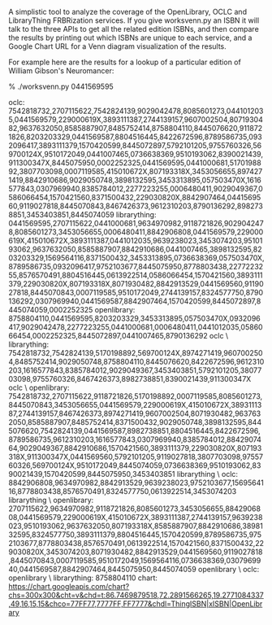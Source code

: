 A simplistic tool to analyze the coverage of the OpenLibrary, OCLC and
LibraryThing FRBRization services. If you give worksvenn.py an ISBN it will
talk to the three APIs to get all the related edition ISBNs, and then compare
the results by printing out which ISBNs are unique to each service, and a 
Google Chart URL for a Venn diagram visualization of the results.

For example here are the results for a lookup of a particular edition of 
William Gibson's Neuromancer:

% ./worksvenn.py 0441569595

oclc: 7542818732,2707115622,7542824139,9029042478,8085601273,0441012035,0441569579,229000619X,3893111387,2744139157,9607002504,8071930482,9637632050,8585887907,8485752414,8758804110,8445076620,9118721826,8203203329,0441569587,8804516445,8422672596,8789586735,0932096417,3893111379,1570420599,8445072897,5792101205,9755760326,569700124X,9510172049,0441007465,0736638369,9510193062,8390021439,911300347X,8445075950,0002252325,0441569595,0441000681,5170198892,3807703098,0007119585,415010672X,807193318X,3453056655,8974271419,8842910686,9029050748,3898132595,3453313895,057503470X,1616577843,0307969940,8385784012,2277223255,0006480411,9029049367,0586066454,1570421560,8371500432,229030820X,8842907464,0441569560,9119027818,8445070843,8467426373,9612310203,8790136292,8982738851,3453403851,8445074059
librarything: 0441569595,2707115622,0441000681,9634970982,9118721826,9029042478,8085601273,3453056655,0006480411,8842906808,0441569579,229000619X,415010672X,3893111387,0441012035,9639238023,3453074203,9510193062,9637632050,8585887907,8842910686,0441007465,3898132595,8203203329,1569564116,8371500432,3453313895,0736638369,057503470X,8789586735,0932096417,9752103677,8445075950,8778803438,2277223255,8576570491,8804516445,0613922514,0586066454,1570421560,3893111379,229030820X,807193318X,8071930482,8842913529,0441569560,9119027818,8445070843,0007119585,9510172049,2744139157,8324577750,8790136292,0307969940,0441569587,8842907464,1570420599,8445072897,8445074059,0002252325
openlibrary: 8758804110,0441569595,8203203329,3453313895,057503470X,0932096417,9029042478,2277223255,0441000681,0006480411,0441012035,0586066454,0002252325,8445072897,0441007465,8790136292
oclc \ librarything: 7542818732,7542824139,5170198892,569700124X,8974271419,9607002504,8485752414,9029050748,8758804110,8445076620,8422672596,9612310203,1616577843,8385784012,9029049367,3453403851,5792101205,3807703098,9755760326,8467426373,8982738851,8390021439,911300347X
oclc \ openlibrary: 7542818732,2707115622,9118721826,5170198892,0007119585,8085601273,8445070843,3453056655,0441569579,229000619X,415010672X,3893111387,2744139157,8467426373,8974271419,9607002504,8071930482,9637632050,8585887907,8485752414,8371500432,9029050748,3898132595,8445076620,7542824139,0441569587,8982738851,8804516445,8422672596,8789586735,9612310203,1616577843,0307969940,8385784012,8842907464,9029049367,8842910686,1570421560,3893111379,229030820X,807193318X,911300347X,0441569560,5792101205,9119027818,3807703098,9755760326,569700124X,9510172049,8445074059,0736638369,9510193062,8390021439,1570420599,8445075950,3453403851
librarything \ oclc:  8842906808,9634970982,8842913529,9639238023,9752103677,1569564116,8778803438,8576570491,8324577750,0613922514,3453074203
librarything \ openlibrary:  2707115622,9634970982,9118721826,8085601273,3453056655,8842906808,0441569579,229000619X,415010672X,3893111387,2744139157,9639238023,9510193062,9637632050,807193318X,8585887907,8842910686,3898132595,8324577750,3893111379,8804516445,1570420599,8789586735,9752103677,8778803438,8576570491,0613922514,1570421560,8371500432,229030820X,3453074203,8071930482,8842913529,0441569560,9119027818,8445070843,0007119585,9510172049,1569564116,0736638369,0307969940,0441569587,8842907464,8445075950,8445074059
openlibrary \ oclc:  
openlibrary \ librarything:  8758804110
chart:  https://chart.googleapis.com/chart?chs=300x300&cht=v&chd=t:86.7469879518,72.2891566265,19.2771084337,49,16,15,15&chco=77FF77,7777FF,FF7777&chdl=ThingISBN|xISBN|OpenLibrary


